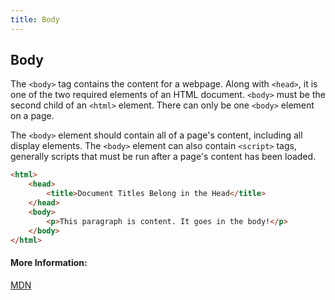 ```yaml
---
title: Body
---
```


## Body

The `<body>` tag contains the content for a webpage. Along with `<head>`, it is one of the two required elements of an HTML document. `<body>` must be the second child of an `<html>` element. There can only be one `<body>` element on a page.

The `<body>` element should contain all of a page's content, including all display elements. The `<body>` element can also contain `<script>` tags, generally scripts that must be run after a page's content has been loaded.


```html
<html>
    <head>
        <title>Document Titles Belong in the Head</title>
    </head>
    <body>
        <p>This paragraph is content. It goes in the body!</p>
    </body>
</html>
```


#### More Information:
<a href='https://developer.mozilla.org/en-US/docs/Web/HTML/Element/body' target='_blank' rel='nofollow'>MDN</a>

